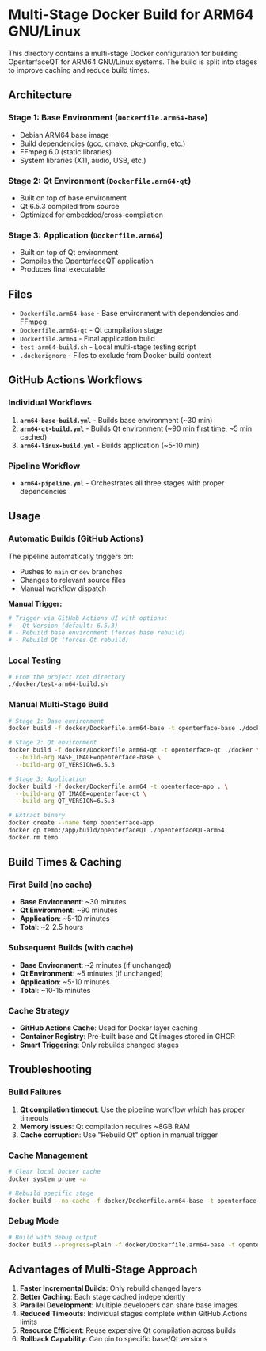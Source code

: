 # Multi-Stage Docker Build for ARM64 GNU/Linux

This directory contains a multi-stage Docker configuration for building OpenterfaceQT for ARM64 GNU/Linux systems. The build is split into stages to improve caching and reduce build times.

## Architecture

### Stage 1: Base Environment (`Dockerfile.arm64-base`)
- Debian ARM64 base image
- Build dependencies (gcc, cmake, pkg-config, etc.)
- FFmpeg 6.0 (static libraries)
- System libraries (X11, audio, USB, etc.)

### Stage 2: Qt Environment (`Dockerfile.arm64-qt`)
- Built on top of base environment
- Qt 6.5.3 compiled from source
- Optimized for embedded/cross-compilation

### Stage 3: Application (`Dockerfile.arm64`)
- Built on top of Qt environment
- Compiles the OpenterfaceQT application
- Produces final executable

## Files

- `Dockerfile.arm64-base` - Base environment with dependencies and FFmpeg
- `Dockerfile.arm64-qt` - Qt compilation stage
- `Dockerfile.arm64` - Final application build
- `test-arm64-build.sh` - Local multi-stage testing script
- `.dockerignore` - Files to exclude from Docker build context

## GitHub Actions Workflows

### Individual Workflows
1. **`arm64-base-build.yml`** - Builds base environment (~30 min)
2. **`arm64-qt-build.yml`** - Builds Qt environment (~90 min first time, ~5 min cached)
3. **`arm64-linux-build.yml`** - Builds application (~5-10 min)

### Pipeline Workflow
- **`arm64-pipeline.yml`** - Orchestrates all three stages with proper dependencies

## Usage

### Automatic Builds (GitHub Actions)
The pipeline automatically triggers on:
- Pushes to `main` or `dev` branches
- Changes to relevant source files
- Manual workflow dispatch

**Manual Trigger:**
```bash
# Trigger via GitHub Actions UI with options:
# - Qt Version (default: 6.5.3)
# - Rebuild base environment (forces base rebuild)
# - Rebuild Qt (forces Qt rebuild)
```

### Local Testing
```bash
# From the project root directory
./docker/test-arm64-build.sh
```

### Manual Multi-Stage Build
```bash
# Stage 1: Base environment
docker build -f docker/Dockerfile.arm64-base -t openterface-base ./docker

# Stage 2: Qt environment  
docker build -f docker/Dockerfile.arm64-qt -t openterface-qt ./docker \
  --build-arg BASE_IMAGE=openterface-base \
  --build-arg QT_VERSION=6.5.3

# Stage 3: Application
docker build -f docker/Dockerfile.arm64 -t openterface-app . \
  --build-arg QT_IMAGE=openterface-qt \
  --build-arg QT_VERSION=6.5.3

# Extract binary
docker create --name temp openterface-app
docker cp temp:/app/build/openterfaceQT ./openterfaceQT-arm64
docker rm temp
```

## Build Times & Caching

### First Build (no cache)
- **Base Environment**: ~30 minutes
- **Qt Environment**: ~90 minutes  
- **Application**: ~5-10 minutes
- **Total**: ~2-2.5 hours

### Subsequent Builds (with cache)
- **Base Environment**: ~2 minutes (if unchanged)
- **Qt Environment**: ~5 minutes (if unchanged)
- **Application**: ~5-10 minutes
- **Total**: ~10-15 minutes

### Cache Strategy
- **GitHub Actions Cache**: Used for Docker layer caching
- **Container Registry**: Pre-built base and Qt images stored in GHCR
- **Smart Triggering**: Only rebuilds changed stages

## Troubleshooting

### Build Failures
1. **Qt compilation timeout**: Use the pipeline workflow which has proper timeouts
2. **Memory issues**: Qt compilation requires ~8GB RAM
3. **Cache corruption**: Use "Rebuild Qt" option in manual trigger

### Cache Management
```bash
# Clear local Docker cache
docker system prune -a

# Rebuild specific stage
docker build --no-cache -f docker/Dockerfile.arm64-base -t openterface-base ./docker
```

### Debug Mode
```bash
# Build with debug output
docker build --progress=plain -f docker/Dockerfile.arm64-base -t openterface-base ./docker
```

## Advantages of Multi-Stage Approach

1. **Faster Incremental Builds**: Only rebuild changed layers
2. **Better Caching**: Each stage cached independently  
3. **Parallel Development**: Multiple developers can share base images
4. **Reduced Timeouts**: Individual stages complete within GitHub Actions limits
5. **Resource Efficient**: Reuse expensive Qt compilation across builds
6. **Rollback Capability**: Can pin to specific base/Qt versions

